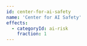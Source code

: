 ```yaml
---
id: center-for-ai-safety
name: 'Center for AI Safety'
effects:
  - categoryId: ai-risk
    fraction: 1
---
```

